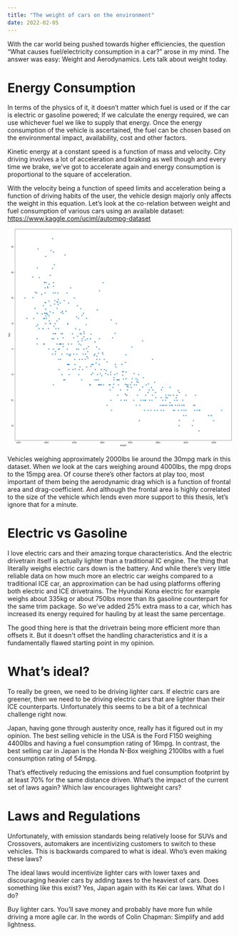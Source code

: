 ```yaml
---
title: "The weight of cars on the environment"
date: 2022-02-05
---
```


With the car world being pushed towards higher efficiencies, the question “What causes fuel/electricity consumption in a car?” arose in my mind. The answer was easy: Weight and Aerodynamics. Lets talk about weight today.

# Energy Consumption

In terms of the physics of it, it doesn’t matter which fuel is used or if the car is electric or gasoline powered; If we calculate the energy required, we can use whichever fuel we like to supply that energy. Once the energy consumption of the vehicle is ascertained, the fuel can be chosen based on the environmental impact, availability, cost and other factors.

Kinetic energy at a constant speed is a function of mass and velocity. City driving involves a lot of acceleration and braking as well though and every time we brake, we’ve got to accelerate again and energy consumption is proportional to the square of acceleration.

With the velocity being a function of speed limits and acceleration being a function of driving habits of the user, the vehicle design majorly only affects the weight in this equation. Let’s look at the co-relation between weight and fuel consumption of various cars using an available dataset:
https://www.kaggle.com/uciml/autompg-dataset

![Weights and MPGs](/assets/images/mpg-weight-5.webp)

Vehicles weighing approximately 2000lbs lie around the 30mpg mark in this dataset. When we look at the cars weighing around 4000lbs, the mpg drops to the 15mpg area. Of course there’s other factors at play too, most important of them being the aerodynamic drag which is a function of frontal area and drag-coefficient. And although the frontal area is highly correlated to the size of the vehicle which lends even more support to this thesis, let’s ignore that for a minute.

# Electric vs Gasoline

I love electric cars and their amazing torque characteristics. And the electric drivetrain itself is actually lighter than a traditional IC engine. The thing that literally weighs electric cars down is the battery. And while there’s very little reliable data on how much more an electric car weighs compared to a traditional ICE car, an approximation can be had using platforms offering both electric and ICE drivetrains. The Hyundai Kona electric for example weighs about 335kg or about 750lbs more than its gasoline counterpart for the same trim package. So we’ve added 25% extra mass to a car, which has increased its energy required for hauling by at least the same percentage. 

The good thing here is that the drivetrain being more efficient more than offsets it. But it doesn't offset the handling characteristics and it is a fundamentally flawed starting point in my opinion.

# What’s ideal?

To really be green, we need to be driving lighter cars. If electric cars are greener, then we need to be driving electric cars that are lighter than their ICE counterparts. Unfortunately this seems to be a bit of a technical challenge right now.

Japan, having gone through austerity once, really has it figured out in my opinion. The best selling vehicle in the USA is the Ford F150 weighing 4400lbs and having a fuel consumption rating of 16mpg. In contrast, the best selling car in Japan is the Honda N-Box weighing 2100lbs with a fuel consumption rating of 54mpg.

That’s effectively reducing the emissions and fuel consumption footprint by at least 70% for the same distance driven. What’s the impact of the current set of laws again? Which law encourages lightweight cars?

# Laws and Regulations

Unfortunately, with emission standards being relatively loose for SUVs and Crossovers, automakers are incentivizing customers to switch to these vehicles. This is backwards compared to what is ideal. Who’s even making these laws?

The ideal laws would incentivize lighter cars with lower taxes and discouraging heavier cars by adding taxes to the heaviest of cars. Does something like this exist? Yes, Japan again with its Kei car laws.
What do I do?

Buy lighter cars. You’ll save money and probably have more fun while driving a more agile car. In the words of Colin Chapman: Simplify and add lightness.

